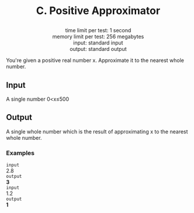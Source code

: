 # <p align="center"> C. Positive Approximator </p>

<p align="center">
  time limit per test: 1 second <br>
  memory limit per test: 256 megabytes <br>
input: standard input<br>
output: standard output
</p>

You're given a positive real number x. Approximate it to the nearest whole number.

## Input
A single number 0<x≤500

## Output
A single whole number which is the result of approximating x to the nearest whole number.

### Examples<br>
 ```input```<br>
2.8<br>
 ```output```<br>
**3**<br>
 ```input```<br>
1.2<br>
 ```output```<br>
**1**<br>

